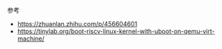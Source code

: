 参考
* https://zhuanlan.zhihu.com/p/456604601
* https://tinylab.org/boot-riscv-linux-kernel-with-uboot-on-qemu-virt-machine/
